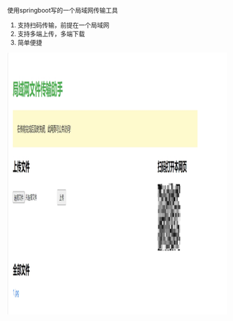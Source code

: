 使用springboot写的一个局域网传输工具
1. 支持扫码传输，前提在一个局域网
2. 支持多端上传，多端下载
3. 简单便捷
<img src="./img/1.jpg" alt="Smiley face" width="1000" height="600">
